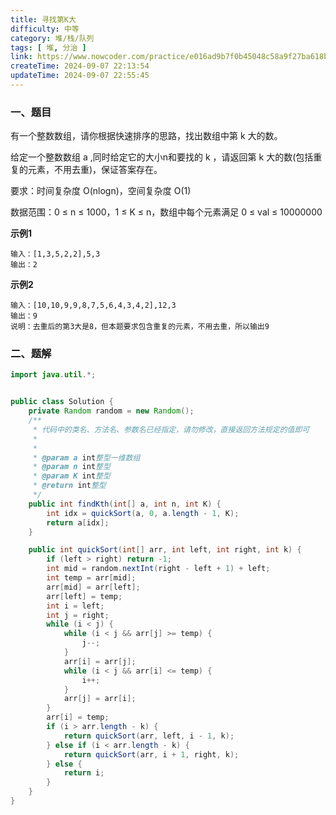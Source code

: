```yaml
---
title: 寻找第K大
difficulty: 中等
category: 堆/栈/队列
tags: [ 堆, 分治 ]
link: https://www.nowcoder.com/practice/e016ad9b7f0b45048c58a9f27ba618bf
createTime: 2024-09-07 22:13:54
updateTime: 2024-09-07 22:55:45
---
```


### 一、题目

有一个整数数组，请你根据快速排序的思路，找出数组中第 k 大的数。

给定一个整数数组 a ,同时给定它的大小n和要找的 k ，请返回第 k 大的数(包括重复的元素，不用去重)，保证答案存在。

要求：时间复杂度 O(nlogn)，空间复杂度 O(1)

数据范围：0 ≤ n ≤ 1000，1 ≤ K ≤ n，数组中每个元素满足 0 ≤ val ≤ 10000000

**示例1**

```
输入：[1,3,5,2,2],5,3
输出：2
```

**示例2**

```
输入：[10,10,9,9,8,7,5,6,4,3,4,2],12,3
输出：9
说明：去重后的第3大是8，但本题要求包含重复的元素，不用去重，所以输出9
```

### 二、题解

```java
import java.util.*;


public class Solution {
    private Random random = new Random();
    /**
     * 代码中的类名、方法名、参数名已经指定，请勿修改，直接返回方法规定的值即可
     *
     *
     * @param a int整型一维数组
     * @param n int整型
     * @param K int整型
     * @return int整型
     */
    public int findKth(int[] a, int n, int K) {
        int idx = quickSort(a, 0, a.length - 1, K);
        return a[idx];
    }

    public int quickSort(int[] arr, int left, int right, int k) {
        if (left > right) return -1;
        int mid = random.nextInt(right - left + 1) + left;
        int temp = arr[mid];
        arr[mid] = arr[left];
        arr[left] = temp;
        int i = left;
        int j = right;
        while (i < j) {
            while (i < j && arr[j] >= temp) {
                j--;
            }
            arr[i] = arr[j];
            while (i < j && arr[i] <= temp) {
                i++;
            }
            arr[j] = arr[i];
        }
        arr[i] = temp;
        if (i > arr.length - k) {
            return quickSort(arr, left, i - 1, k);
        } else if (i < arr.length - k) {
            return quickSort(arr, i + 1, right, k);
        } else {
            return i;
        }
    }
}
```